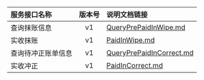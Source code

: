   
| 服务接口名称 | 版本号 | 说明文档链接 |  
| :----------------- | :-----: | :---------------- |  
| 查询抹账信息 | v1 | [QueryPrePaidInWipe.md](https://github.com/Zhang-Monica/gitMd/blob/master/EpeisSupp/SuppAccErrHandlerServer/QueryPrePaidInWipe.md) |  
| 实收抹账 | v1 | [PaidInWipe.md](https://github.com/Zhang-Monica/gitMd/blob/master/EpeisSupp/SuppAccErrHandlerServer/PaidInWipe.md) |  
| 查询待冲正账单信息 | v1 | [QueryPrePaidInCorrect.md](https://github.com/Zhang-Monica/gitMd/blob/master/EpeisSupp/SuppAccErrHandlerServer/QueryPrePaidInCorrect.md) |  
| 实收冲正 | v1 | [PaidInCorrect.md](https://github.com/Zhang-Monica/gitMd/blob/master/EpeisSupp/SuppAccErrHandlerServer/PaidInCorrect.md) |  
  
